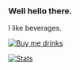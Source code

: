 ### Well hello there.

<!--
**ryanpcmcquen/ryanpcmcquen** is a ✨ _special_ ✨ repository because its `README.md` (this file) appears on your GitHub profile.

Here are some ideas to get you started:

- 🔭 I’m currently working on ...
- 🌱 I’m currently learning ...
- 👯 I’m looking to collaborate on ...
- 🤔 I’m looking for help with ...
- 💬 Ask me about ...
- 📫 How to reach me: ...
- 😄 Pronouns: ...
- ⚡ Fun fact: ...
-->

I like beverages.

[![Buy me drinks](https://user-images.githubusercontent.com/772937/143660722-d680c890-83c9-49ef-bdf9-ce1516fce990.JPG)](https://www.buymeacoffee.com/ryanpcmcquen)


[![Stats](https://github-readme-stats.vercel.app/api?username=ryanpcmcquen&include_all_commits=true&show_icons=true&count_private=true)](https://github-readme-stats.vercel.app)
